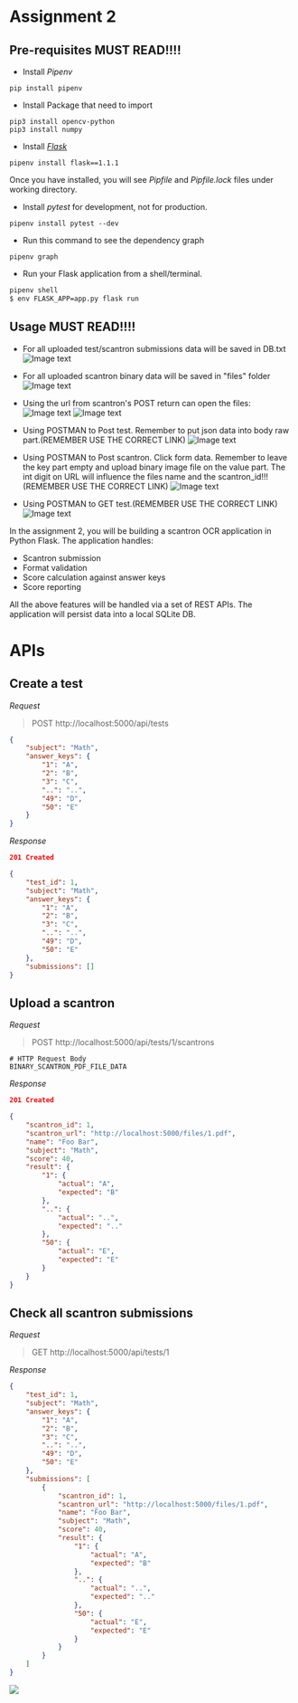 # Assignment 2
## Pre-requisites MUST READ!!!!

* Install _Pipenv_

```
pip install pipenv
```
* Install Package that need to import

```
pip3 install opencv-python
pip3 install numpy
```

* Install _[Flask](https://palletsprojects.com/p/flask/)_

```
pipenv install flask==1.1.1
```

Once you have installed, you will see _Pipfile_ and _Pipfile.lock_ files under working directory.

* Install _pytest_ for development, not for production.

```
pipenv install pytest --dev
```

* Run this command to see the dependency graph

```
pipenv graph
```
* Run your Flask application from a shell/terminal.

```sh
pipenv shell
$ env FLASK_APP=app.py flask run
```

## Usage MUST READ!!!!

* For all uploaded test/scantron submissions data will be saved in DB.txt
![Image text](https://github.com/kdlasbang/cmpe273-assignment2/blob/master/RMPHOTO/DBtxt.png)

* For all uploaded scantron binary data will be saved in "files" folder
![Image text](https://github.com/kdlasbang/cmpe273-assignment2/blob/master/RMPHOTO/files.png)

* Using the url from scantron's POST return can open the files:
![Image text](https://github.com/kdlasbang/cmpe273-assignment2/blob/master/RMPHOTO/photourl.png)
![Image text](https://github.com/kdlasbang/cmpe273-assignment2/blob/master/RMPHOTO/jsonurl.png)

* Using POSTMAN to Post test. Remember to put json data into body raw part.(REMEMBER USE THE CORRECT LINK)
![Image text](https://github.com/kdlasbang/cmpe273-assignment2/blob/master/RMPHOTO/posttest.png)

* Using POSTMAN to Post scantron. Click form data. Remember to leave the key part empty and upload binary image file on the value part. The int digit on URL will influence the files name and the scantron_id!!! (REMEMBER USE THE CORRECT LINK)
![Image text](https://github.com/kdlasbang/cmpe273-assignment2/blob/master/RMPHOTO/postscantron.png)

* Using POSTMAN to GET test.(REMEMBER USE THE CORRECT LINK)
![Image text](https://github.com/kdlasbang/cmpe273-assignment2/blob/master/RMPHOTO/gettest.png)


In the assignment 2, you will be building a scantron OCR application in Python Flask. The application handles:

* Scantron submission
* Format validation
* Score calculation against answer keys
* Score reporting

All the above features will be handled via a set of REST APIs. The application will persist data into a local SQLite DB.

# APIs

## Create a test

_Request_

> POST http://localhost:5000/api/tests

```json
{
    "subject": "Math",
    "answer_keys": {
        "1": "A",
        "2": "B",
        "3": "C",
        "..": "..",
        "49": "D",
        "50": "E"
    }
}
```

_Response_

```json
201 Created

{
    "test_id": 1,
    "subject": "Math",
    "answer_keys": {
        "1": "A",
        "2": "B",
        "3": "C",
        "..": "..",
        "49": "D",
        "50": "E"
    },
    "submissions": [] 
}
```


## Upload a scantron

_Request_

> POST http://localhost:5000/api/tests/1/scantrons


```
# HTTP Request Body
BINARY_SCANTRON_PDF_FILE_DATA
```

_Response_

```json
201 Created

{
    "scantron_id": 1,
    "scantron_url": "http://localhost:5000/files/1.pdf",
    "name": "Foo Bar",
    "subject": "Math",
    "score": 40,
    "result": {
        "1": {
            "actual": "A",
            "expected": "B"
        },
        "..": {
            "actual": "..",
            "expected": ".."
        },
        "50": {
            "actual": "E",
            "expected": "E"
        }
    }
}
```

## Check all scantron submissions

_Request_

> GET http://localhost:5000/api/tests/1


_Response_

```json
{
    "test_id": 1,
    "subject": "Math",
    "answer_keys": {
        "1": "A",
        "2": "B",
        "3": "C",
        "..": "..",
        "49": "D",
        "50": "E"
    },
    "submissions": [
        {
            "scantron_id": 1,
            "scantron_url": "http://localhost:5000/files/1.pdf",
            "name": "Foo Bar",
            "subject": "Math",
            "score": 40,
            "result": {
                "1": {
                    "actual": "A",
                    "expected": "B"
                },
                "..": {
                    "actual": "..",
                    "expected": ".."
                },
                "50": {
                    "actual": "E",
                    "expected": "E"
                }
            }
        }
    ] 
}
```


![](scantron-100.jpg)



